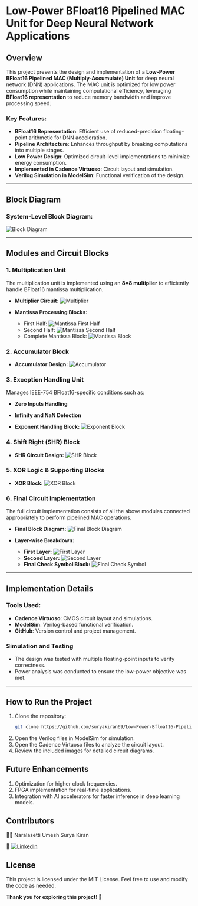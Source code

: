 # Low-Power BFloat16 Pipelined MAC Unit for Deep Neural Network Applications

## Overview

This project presents the design and implementation of a **Low-Power BFloat16 Pipelined MAC (Multiply-Accumulate) Unit** for deep neural network (DNN) applications. The MAC unit is optimized for low power consumption while maintaining computational efficiency, leveraging **BFloat16 representation** to reduce memory bandwidth and improve processing speed.

### **Key Features:**
- **BFloat16 Representation**: Efficient use of reduced-precision floating-point arithmetic for DNN acceleration.
- **Pipeline Architecture**: Enhances throughput by breaking computations into multiple stages.
- **Low Power Design**: Optimized circuit-level implementations to minimize energy consumption.
- **Implemented in Cadence Virtuoso**: Circuit layout and simulation.
- **Verilog Simulation in ModelSim**: Functional verification of the design.

---

## **Block Diagram**

### **System-Level Block Diagram:**
![Block Diagram](https://raw.githubusercontent.com/suryakiran69/Low-Power-Bfloat16-Pipelined-MAC-Unit-for-Deep-Neural-Network-Applications/main/BlockDiagram.jpg)

---

## **Modules and Circuit Blocks**

### **1. Multiplication Unit**
The multiplication unit is implemented using an **8×8 multiplier** to efficiently handle BFloat16 mantissa multiplication.

- **Multiplier Circuit:**
  ![Multiplier](https://raw.githubusercontent.com/suryakiran69/Low-Power-Bfloat16-Pipelined-MAC-Unit-for-Deep-Neural-Network-Applications/main/8#%8multiplier.png)

- **Mantissa Processing Blocks:**
  - First Half: ![Mantissa First Half](https://raw.githubusercontent.com/suryakiran69/Low-Power-Bfloat16-Pipelined-MAC-Unit-for-Deep-Neural-Network-Applications/main/mantissa%20bit%20first%20half.png)
  - Second Half: ![Mantissa Second Half](https://raw.githubusercontent.com/suryakiran69/Low-Power-Bfloat16-Pipelined-MAC-Unit-for-Deep-Neural-Network-Applications/main/mantissabit%20second%20half.png)
  - Complete Mantissa Block: ![Mantissa Block](https://raw.githubusercontent.com/suryakiran69/Low-Power-Bfloat16-Pipelined-MAC-Unit-for-Deep-Neural-Network-Applications/main/mantissa%20block.png)

### **2. Accumulator Block**
- **Accumulator Design:**
  ![Accumulator](https://raw.githubusercontent.com/suryakiran69/Low-Power-Bfloat16-Pipelined-MAC-Unit-for-Deep-Neural-Network-Applications/main/accumlator%20block.png)

### **3. Exception Handling Unit**
Manages IEEE-754 BFloat16-specific conditions such as:
- **Zero Inputs Handling**
- **Infinity and NaN Detection**

- **Exponent Handling Block:**
  ![Exponent Block](https://raw.githubusercontent.com/suryakiran69/Low-Power-Bfloat16-Pipelined-MAC-Unit-for-Deep-Neural-Network-Applications/main/exponent%20block.png)

### **4. Shift Right (SHR) Block**
- **SHR Circuit Design:**
  ![SHR Block](https://raw.githubusercontent.com/suryakiran69/Low-Power-Bfloat16-Pipelined-MAC-Unit-for-Deep-Neural-Network-Applications/main/shr%20block.png)

### **5. XOR Logic & Supporting Blocks**
- **XOR Block:**
  ![XOR Block](https://raw.githubusercontent.com/suryakiran69/Low-Power-Bfloat16-Pipelined-MAC-Unit-for-Deep-Neural-Network-Applications/main/xor%20block.png)

### **6. Final Circuit Implementation**
The full circuit implementation consists of all the above modules connected appropriately to perform pipelined MAC operations.

- **Final Block Diagram:**
  ![Final Block Diagram](https://raw.githubusercontent.com/suryakiran69/Low-Power-Bfloat16-Pipelined-MAC-Unit-for-Deep-Neural-Network-Applications/main/totalfinalblockschmatic.png)

- **Layer-wise Breakdown:**
  - **First Layer:**
    ![First Layer](https://raw.githubusercontent.com/suryakiran69/Low-Power-Bfloat16-Pipelined-MAC-Unit-for-Deep-Neural-Network-Applications/main/final%20first%20layer%20blocks.png)
  - **Second Layer:**
    ![Second Layer](https://raw.githubusercontent.com/suryakiran69/Low-Power-Bfloat16-Pipelined-MAC-Unit-for-Deep-Neural-Network-Applications/main/final%20second%20half%20blocks.png)
  - **Final Check Symbol Block:**
    ![Final Check Symbol](https://raw.githubusercontent.com/suryakiran69/Low-Power-Bfloat16-Pipelined-MAC-Unit-for-Deep-Neural-Network-Applications/main/final%20block%20check%20symbol.png)

---

## **Implementation Details**
### **Tools Used:**
- **Cadence Virtuoso**: CMOS circuit layout and simulations.
- **ModelSim**: Verilog-based functional verification.
- **GitHub**: Version control and project management.

### **Simulation and Testing**
- The design was tested with multiple floating-point inputs to verify correctness.
- Power analysis was conducted to ensure the low-power objective was met.

---

## **How to Run the Project**
1. Clone the repository:
   ```sh
   git clone https://github.com/suryakiran69/Low-Power-Bfloat16-Pipelined-MAC-Unit-for-Deep-Neural-Network-Applications.git
2. Open the Verilog files in ModelSim for simulation.
3. Open the Cadence Virtuoso files to analyze the circuit layout.
4. Review the included images for detailed circuit diagrams.
## **Future Enhancements**

1. Optimization for higher clock frequencies.
2. FPGA implementation for real-time applications.
3. Integration with AI accelerators for faster inference in deep learning models.
## **Contributors**

👨‍💻 Naralasetti Umesh Surya Kiran

📧  [![LinkedIn](https://img.shields.io/badge/LinkedIn-Profile-blue?logo=linkedin)](https://www.linkedin.com/in/n-u-surya-kiran/)



## **License**

This project is licensed under the MIT License. Feel free to use and modify the code as needed.

**Thank you for exploring this project! 🚀**
